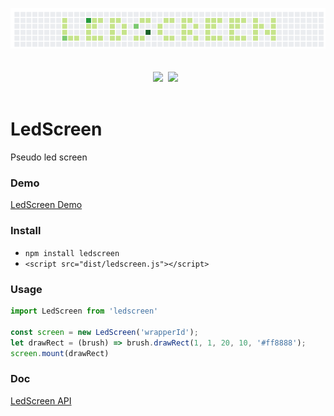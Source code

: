 <p align="center">
  <img src="https://raw.githubusercontent.com/zjhou/ledScreen/master/doc/logo.png" alt="ledScreen" title="ledscreen">
  <br><br>
  <img src="https://img.shields.io/badge/build-passing-green.svg?style=flat-square"/>
  <a href="https://www.npmjs.com/package/ledscreen"><img src="https://img.shields.io/badge/npm-v1.0.7-blue.svg?style=flat-square"/></a>
  <br><br>
</p>


# LedScreen
Pseudo led screen

### Demo
[LedScreen Demo](http://blog.zjhou.me/ledScreen/)

### Install
- `npm install ledscreen`
- `<script src="dist/ledscreen.js"></script>`

### Usage
``` javascript
import LedScreen from 'ledscreen'

const screen = new LedScreen('wrapperId');
let drawRect = (brush) => brush.drawRect(1, 1, 20, 10, '#ff8888');
screen.mount(drawRect)
```

### Doc
[LedScreen API](https://github.com/zjhou/ledScreen/tree/master/doc)
